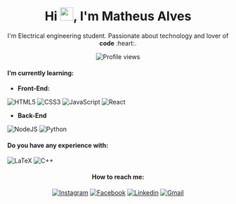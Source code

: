 <h1 align="center">Hi <img src="https://raw.githubusercontent.com/kaueMarques/kaueMarques/master/hi.gif" height="30px">, I'm Matheus Alves</h1>

<p align="center">I'm Electrical engineering student. Passionate about technology and lover of <b>code</b> :heart:.</p>
<p align="center"> <img src="https://komarev.com/ghpvc/?username=matheralvs&color=7844e9&style=flat-square" alt="Profile views" /> </p>

#### I’m currently learning:

- **Front-End:**

![HTML5](https://img.shields.io/badge/html5-%23E34F26.svg?style=for-the-badge&logo=html5&logoColor=white)
![CSS3](https://img.shields.io/badge/css3-%231572B6.svg?style=for-the-badge&logo=css3&logoColor=white)
![JavaScript](https://img.shields.io/badge/javascript-%23323330.svg?style=for-the-badge&logo=javascript&logoColor=%23F7DF1E)
![React](https://img.shields.io/badge/react-%2320232a.svg?style=for-the-badge&logo=react&logoColor=%2361DAFB)

- **Back-End**

![NodeJS](https://img.shields.io/badge/node.js-6DA55F?style=for-the-badge&logo=node.js&logoColor=white)
![Python](https://img.shields.io/badge/python-3670A0?style=for-the-badge&logo=python&logoColor=ffdd54)

#### Do you have any experience with:
![LaTeX](https://img.shields.io/badge/latex-%23008080.svg?style=for-the-badge&logo=latex&logoColor=white)
![C++](https://img.shields.io/badge/c++-%2300599C.svg?style=for-the-badge&logo=c%2B%2B&logoColor=white)

<h4 align="center">How to reach me:</h4>
<p align="center">
  <a href="https://www.instagram.com/mather.alvs/" target="_blank"><img src="https://img.shields.io/badge/Instagram-%23E4405F.svg?style=for-the-badge&logo=Instagram&logoColor=white" title="Instagram"></a>
  <a href="https://www.facebook.com/mather.alvs/" target="_blank"><img src="https://img.shields.io/badge/Facebook-%231877F2.svg?style=for-the-badge&logo=Facebook&logoColor=white" title="Facebook"></a>
  <a href="#" target="_blank" title="Em construção..."><img src="https://img.shields.io/badge/linkedin-%230077B5.svg?style=for-the-badge&logo=linkedin&logoColor=white" title="Linkedin"></a>
  <a href="#"target="_blank"><img src="https://img.shields.io/badge/Gmail-D14836?style=for-the-badge&logo=gmail&logoColor=white" title="Gmail"></a>

<!--
**matheralvs/matheralvs** is a ✨ _special_ ✨ repository because its `README.md` (this file) appears on your GitHub profile.

Here are some ideas to get you started:

- 🔭 I’m currently working on ...
- 🌱 I’m currently learning ...
- 👯 I’m looking to collaborate on ...
- 🤔 I’m looking for help with ...
- 💬 Ask me about ...
- 📫 How to reach me: ...
- 😄 Pronouns: ...
- ⚡ Fun fact: ...
-->
